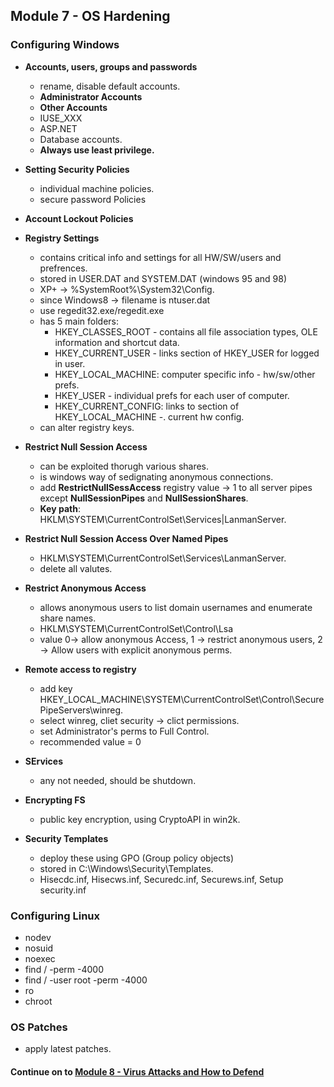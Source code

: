 ## Module 7 - OS Hardening

### Configuring Windows
- **Accounts, users, groups and passwords**
    - rename, disable default accounts.
    - **Administrator Accounts**
    - **Other Accounts**
    - IUSE_XXX
    - ASP.NET
    - Database accounts.
    - **Always use least privilege.**

- **Setting Security Policies**
    - individual machine policies.
    - secure password Policies
- **Account Lockout Policies**
- **Registry Settings**
    - contains critical info and settings for all HW/SW/users and prefrences.
    - stored in USER.DAT and SYSTEM.DAT (windows 95 and 98)
    - XP+ -> %SystemRoot%\System32\Config.
    - since Windows8 -> filename is ntuser.dat
    - use regedit32.exe/regedit.exe
    - has 5 main folders:
        - HKEY_CLASSES_ROOT - contains all file association types, OLE information and shortcut data.
        - HKEY_CURRENT_USER - links section of HKEY_USER for logged in user.
        - HKEY_LOCAL_MACHINE: computer specific info - hw/sw/other prefs.
        - HKEY_USER - individual prefs for each user of computer.
        - HKEY_CURRENT_CONFIG: links to section of HKEY_LOCAL_MACHINE -. current hw config.
    - can alter registry keys.

- **Restrict Null Session Access**
    - can be exploited thorugh various shares.
    - is windows way of sedignating anonymous connections.
    - add **RestrictNullSessAccess** registry value -> 1 to all server pipes except **NullSessionPipes** and **NullSessionShares**.
    - **Key path**: HKLM\SYSTEM\CurrentControlSet\Services|LanmanServer.
- **Restrict Null Session Access Over Named Pipes**
   - HKLM\SYSTEM\CurrentControlSet\Services\LanmanServer.
   - delete all valutes.

- **Restrict Anonymous Access**
   - allows anonymous users to list domain usernames and enumerate share names.
   - HKLM\SYSTEM\CurrentControlSet\Control\Lsa
   - value 0-> allow anonymous Access, 1 -> restrict anonymous users, 2 -> Allow users with explicit anonymous perms.


- **Remote access to registry**
    - add key HKEY_LOCAL_MACHINE\SYSTEM\CurrentControlSet\Control\SecurePipeServers\winreg.
    - select winreg, cliet security -> clict permissions.
    - set  Administrator's perms to Full Control.
    - recommended value = 0

- **SErvices**
    - any not needed, should be shutdown.

- **Encrypting FS**
    - public key encryption, using CryptoAPI in win2k.

- **Security Templates**
    -  deploy these using GPO (Group policy objects)
    - stored in C:\Windows\Security\Templates.
    - Hisecdc.inf, Hisecws.inf, Securedc.inf, Securews.inf, Setup security.inf


### Configuring Linux
- nodev
- nosuid
- noexec
- find / -perm -4000
- find / -user root -perm -4000
- ro
- chroot


### OS Patches
- apply latest patches.



#### Continue on to [Module 8 - Virus Attacks and How to Defend](https://github.com/ArunNadda/CNSS/blob/master/Chapters/Module8-VirusAttacks-and-HowtoDefend.md)
